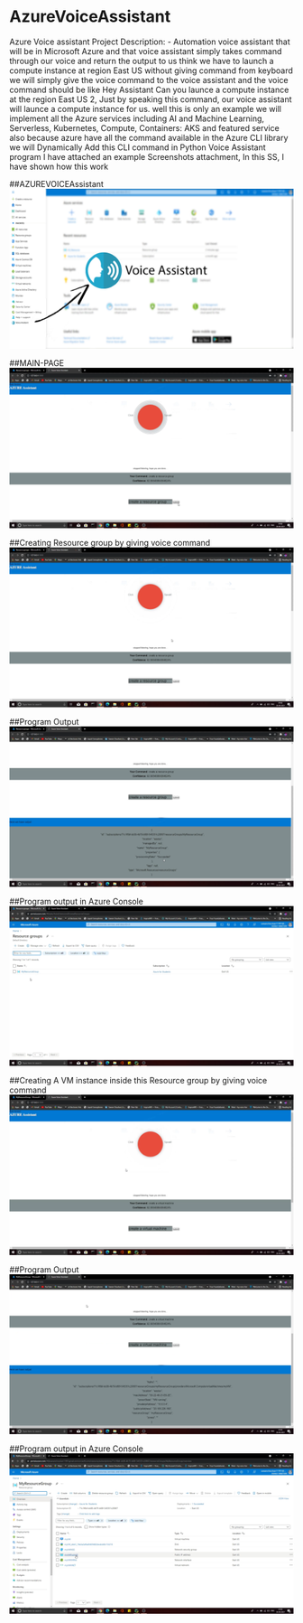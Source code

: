 # AzureVoiceAssistant
Azure Voice assistant Project
Description: -
Automation voice assistant that will be in Microsoft Azure and that voice assistant simply takes command through our voice and return the output to us think we have to launch a compute instance at region East US without giving command from keyboard we will simply give the voice command to the voice assistant and the voice command should be like Hey Assistant Can you launce a compute instance at the region East US 2, Just by speaking this command, our voice assistant will launce a compute instance for us. well this is only an example we will implement all the Azure services including AI and Machine Learning, Serverless, Kubernetes, Compute, Containers: AKS and featured service also because azure have all the command available in the Azure CLI library we will Dynamically Add this CLI command in Python Voice Assistant program I have attached an example Screenshots attachment, In this SS, I have shown how this work

##AZUREVOICEAssistant
![Test Image 7](https://github.com/Unity11991/AzureVoiceAssistant/blob/main/ProgrammSS/Az_Idea.jpg)

##MAIN-PAGE 
![Test Image 7](https://github.com/Unity11991/AzureVoiceAssistant/blob/main/ProgrammSS/Screenshot%20(1292).png)


##Creating Resource group by giving voice command
![Test Image 7](https://github.com/Unity11991/AzureVoiceAssistant/blob/main/ProgrammSS/Screenshot%20(1295).png)

##Program Output
![Test Image 7](https://github.com/Unity11991/AzureVoiceAssistant/blob/main/ProgrammSS/Screenshot%20(1296).png)

##Program output in Azure Console
![Test Image 7](https://github.com/Unity11991/AzureVoiceAssistant/blob/main/ProgrammSS/Screenshot%20(1297).png)

##Creating A VM instance inside this Resource group by giving voice command
![Test Image 7](https://github.com/Unity11991/AzureVoiceAssistant/blob/main/ProgrammSS/Virtual%20Machine%20Voice%20command.png)

##Program Output
![Test Image 7](https://github.com/Unity11991/AzureVoiceAssistant/blob/main/ProgrammSS/Output.png)

##Program output in Azure Console
![Test Image 7](https://github.com/Unity11991/AzureVoiceAssistant/blob/main/ProgrammSS/Console%20Output.png)
